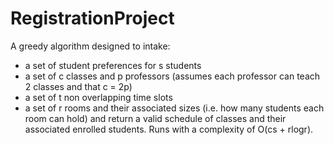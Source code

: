 # RegistrationProject
A greedy algorithm designed to intake:
  - a set of student preferences for s students
  - a set of c classes and p professors (assumes each professor can teach 2 classes and that c = 2p)
  - a set of t non overlapping time slots
  - a set of r rooms and their associated sizes (i.e. how many students each room can hold)
and return a valid schedule of classes and their associated enrolled students. Runs with a complexity of O(cs + rlogr).
